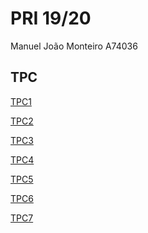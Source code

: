 # PRI 19/20
Manuel João Monteiro
A74036

## TPC

[TPC1](./TPC1/)

[TPC2](./TPC2/)

[TPC3](./TPC3/)

[TPC4](./TPC4/)

[TPC5](./TPC5/)

[TPC6](./TPC6/)

[TPC7](./TPC7/)







